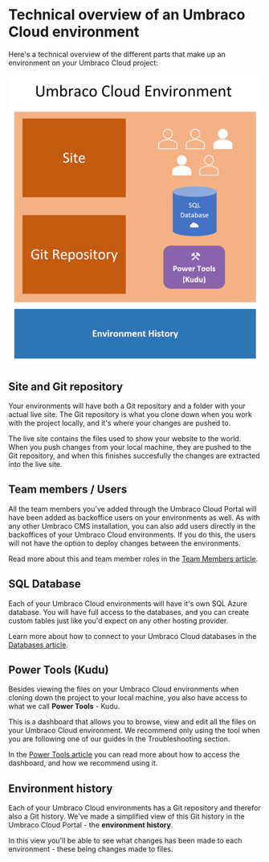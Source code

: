 # Technical overview of an Umbraco Cloud environment

Here's a technical overview of the different parts that make up an environment on your Umbraco Cloud project:

![Umbraco Cloud Environment Technical Overview](images/environment-tech-overview.PNG)

## Site and Git repository

Your environments will have both a Git repository and a folder with your actual live site. The Git repository is what you clone down when you work with the project locally, and it's where your changes are pushed to.

The live site contains the files used to show your website to the world. When you push changes from your local machine, they are pushed to the Git repository, and when this finishes succesfully the changes are extracted into the live site.

## Team members / Users

All the team members you've added through the Umbraco Cloud Portal will have been added as backoffice users on your environments as well. As with any other Umbraco CMS installation, you can also add users directly in the backoffices of your Umbraco Cloud environments. If you do this, the users will not have the option to deploy changes between the environments.

Read more about this and team member roles in the [Team Members article](../../Set-up/Team-members).

## SQL Database

Each of your Umbraco Cloud environments will have it's own SQL Azure database. You will have full access to the databases, and you can create custom tables just like you'd expect on any other hosting provider.

Learn more about how to connect to your Umbraco Cloud databases in the [Databases article](../../Databases).

## Power Tools (Kudu)

Besides viewing the files on your Umbraco Cloud environments when cloning down the project to your local machine, you also have access to what we call **Power Tools** - Kudu.

This is a dashboard that allows you to browse, view and edit all the files on your Umbraco Cloud environment. We recommend only using the tool when you are following one of our guides in the Troubleshooting section.

In the [Power Tools article](../../Set-up/Power-tools) you can read more about how to access the dashboard, and how we recommend using it.

## Environment history

Each of your Umbraco Cloud environments has a Git repository and therefor also a Git history. We've made a simplified view of this Git history in the Umbraco Cloud Portal - the **environment history**.

In this view you'll be able to see what changes has been made to each environment - these being changes made to files.